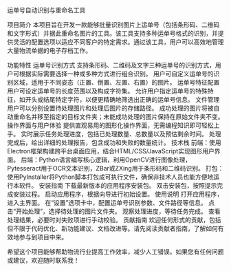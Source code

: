 运单号自动识别与重命名工具

项目简介
本项目旨在开发一款能够批量识别图片上运单号（包括条形码、二维码和文字形式）并据此重命名图片的工具。该工具支持多种运单号格式的识别，并提供灵活的配置选项以适应不同客户的特定需求。通过该工具，用户可以高效地管理大量物流单据的电子存档工作。

功能特性
运单号识别方式
支持条形码、二维码及文字三种运单号的识别方式，用户可根据实际需要选择一种或多种方式进行组合识别。
用户可自定义运单号的识别区域，适用于不同姿态（正置、倒置、左置、右置）的图片。
运单号特征配置
用户可设定运单号的长度范围以及构成字符集。
允许用户指定运单号的特殊特征，如开头或结尾特定字符，以便更精确地筛选出正确的运单号信息。
文件管理
用户可以分别设置待处理图片和处理后图片的存储路径。
成功处理的图片将被自动重命名并移至指定的目标文件夹；未能成功处理的图片保持在原始文件夹不变。
操作界面与用户体验
提供直观易用的图形化操作界面，无需编程知识即可轻松上手。
实时展示任务处理进度，包括已处理数量、总数量以及预估剩余时间。
处理完成后，给出详细的处理报告，包含成功和失败的数量统计。
技术栈
前端：使用Electron框架构建跨平台桌面应用，结合HTML/CSS/JavaScript实现图形用户界面。
后端：Python语言编写核心逻辑，利用OpenCV进行图像处理，Pytesseract用于OCR文本识别，ZBar或ZXing用于条形码和二维码识别。
打包：使用PyInstaller将Python脚本打包成可执行文件，确保非技术人员也能方便地运行本软件。
安装指南
下载最新版本的应用程序安装包。
双击安装包，按照提示完成安装过程。
启动应用程序，根据向导进行初始设置。
使用说明
打开应用程序，进入主界面。
在“设置”选项卡中，配置运单号识别参数、文件路径等信息。
点击“开始处理”，选择待处理的图片文件夹。
观察处理进度，等待任务完成。
查看处理结果，必要时对失败项进行手动校验。
贡献指南
欢迎任何形式的贡献，包括但不限于代码优化、新功能建议、文档改进等。请先阅读贡献者指南，了解如何有效地参与到项目中来。

希望这个项目能够帮助物流行业提高工作效率，减少人工错误。如果您有任何问题或建议，欢迎随时联系我！

